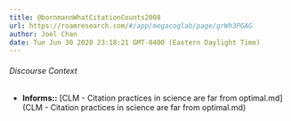 ```yaml
---
title: @bornmannWhatCitationCounts2008
url: https://roamresearch.com/#/app/megacoglab/page/grWh3PGAG
author: Joel Chan
date: Tue Jun 30 2020 23:18:21 GMT-0400 (Eastern Daylight Time)
---
```




###### Discourse Context

- **Informs::** [CLM - Citation practices in science are far from optimal.md](CLM - Citation practices in science are far from optimal.md)
